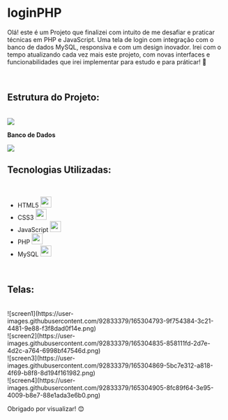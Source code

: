 # loginPHP

<p>Olá! este é um Projeto que finalizei com intuito de me desafiar e praticar técnicas em PHP e JavaScript. Uma tela de login com integração com o banco de dados MySQL, responsiva e com um design inovador. Irei com o tempo atualizando cada vez mais este projeto, com novas interfaces e funcionabilidades que irei implementar para estudo e para práticar! 🚀</p><br>

<h2>Estrutura do Projeto:</h2>
<br>
<img src="https://user-images.githubusercontent.com/92833379/165301739-4bfa743d-6493-4909-b17d-6393c8aa0ab0.png"/>
<br>
<p><b>Banco de Dados</b></p>
<img src="https://user-images.githubusercontent.com/92833379/165301968-f86e0183-7fc8-43aa-bf35-5e02096c1538.png"/>
<br>

<h2>Tecnologias Utilizadas:</h2>
<br>
<ul>
  <li>HTML5 <img src="https://cdn.jsdelivr.net/gh/devicons/devicon/icons/html5/html5-original.svg" height="25" width="25"/></li> 
  <li>CSS3 <img src="https://cdn.jsdelivr.net/gh/devicons/devicon/icons/css3/css3-original.svg" height="25" width="25"/></li>
  <li>JavaScript <img src="https://cdn.jsdelivr.net/gh/devicons/devicon/icons/javascript/javascript-original.svg" height="25" width="25"/></li>
  <li>PHP <img src="https://cdn.jsdelivr.net/gh/devicons/devicon/icons/php/php-original.svg" height="25" width="25"/></li>
  <li>MySQL <img src="https://cdn.jsdelivr.net/gh/devicons/devicon/icons/mysql/mysql-original.svg" height="25" width="25"/></li>
</ul>
<br>
<h2>Telas:</h2>
<br>
![screen1](https://user-images.githubusercontent.com/92833379/165304793-9f754384-3c21-4481-9e88-f3f8dad0f14e.png)
<br>
![screen2](https://user-images.githubusercontent.com/92833379/165304835-858111fd-2d7e-4d2c-a764-6998bf47546d.png)
<br>
![screen3](https://user-images.githubusercontent.com/92833379/165304869-5bc7e312-a818-4f69-b8f8-8d194f161982.png)
<br>
![screen4](https://user-images.githubusercontent.com/92833379/165304905-8fc89f64-3e95-4009-b8e7-88e1ada3e6b0.png)
<br>
<p>Obrigado por visualizar! 😊</p>

